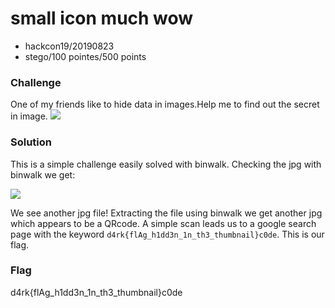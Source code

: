 # small icon much wow
* hackcon19/20190823
* stego/100 pointes/500 points

### Challenge
One of my friends like to hide data in images.Help me to find out the secret in image.
![](https://github.com/crystalwwj/CTF-Starters/tree/master/stego/src/stegohackcon19.jpg)

### Solution
This is a simple challenge easily solved with binwalk.
Checking the jpg with binwalk we get:

![](https://github.com/crystalwwj/CTF-Starters/tree/master/stego/src/stegohackcon19solve.png)

We see another jpg file! Extracting the file using binwalk we get another jpg which appears to be a QRcode. A simple scan leads us to a google search page with the keyword `d4rk{flAg_h1dd3n_1n_th3_thumbnail}c0de`.
This is our flag.

### Flag
d4rk{flAg_h1dd3n_1n_th3_thumbnail}c0de

